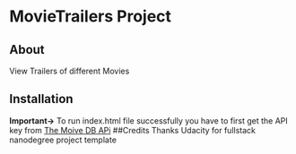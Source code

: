 # MovieTrailers Project
## About 
View Trailers of different Movies
## Installation
**Important->** To run index.html file successfully you have to first get the API key from [The Moive DB APi](https://www.themoviedb.org)
##Credits 
Thanks Udacity for fullstack nanodegree project template
